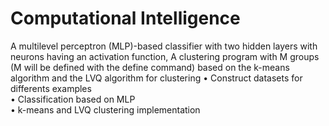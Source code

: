 # Computational Intelligence
A multilevel perceptron (MLP)-based classifier with two hidden layers with neurons having an activation function, A clustering program with M groups (M will be defined with the define command) based on the k-means algorithm and the LVQ algorithm for clustering
• Construct datasets for differents examples\
• Classification based on MLP\
• k-means and LVQ clustering implementation
